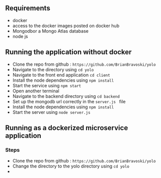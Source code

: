## Requirements
- docker
- access to the docker images posted on docker hub
- Mongodbor a Mongo Atlas database 
- node js


## Running the application without docker
- Clone the repo from github : `https://github.com/BrianBravoski/yolo`
- Navigate to the directory using `cd yolo`
- Navigate to the front end application `cd client`
- Install the node dependencies  using `npm install`
- Start the service using `npm start`
- Open another terminal
- Navigate to the backend directory using `cd backend`
- Set up the mongodb url correctly in the `server.js ` file
- Install the node dependencies using `npm install`
- Start the server using `node server.js`

## Running as a dockerized microservice application

### Steps

- Clone the repo from github : `https://github.com/BrianBravoski/yolo`
- Change the directory to the yolo directory using `cd yolo`
- 
